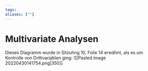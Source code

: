 ```yaml
---
tags:
aliases: [""]
---
```


# Multivariate Analysen



Dieses Diagramm wurde in Sitzuhng 10, Folie 14 erwähnt, als es um Kontrolle von Drittvariablen ging:
![[Pasted image 20220430141754.png|350]]  